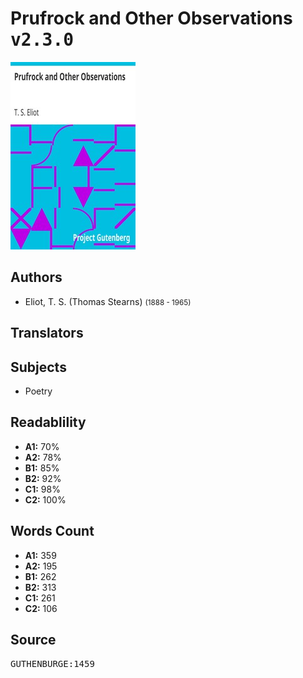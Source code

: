# Prufrock and Other Observations <kbd>v2.3.0</kbd>

![](./cover.medium.jpg "")

## Authors


 - Eliot, T. S. (Thomas Stearns) <small>(1888 - 1965)</small>

## Translators



## Subjects


 - Poetry

## Readablility


 - **A1:** 70%
 - **A2:** 78%
 - **B1:** 85%
 - **B2:** 92%
 - **C1:** 98%
 - **C2:** 100%

## Words Count


 - **A1:** 359
 - **A2:** 195
 - **B1:** 262
 - **B2:** 313
 - **C1:** 261
 - **C2:** 106

## Source


<kbd>GUTHENBURGE:1459</kbd>
